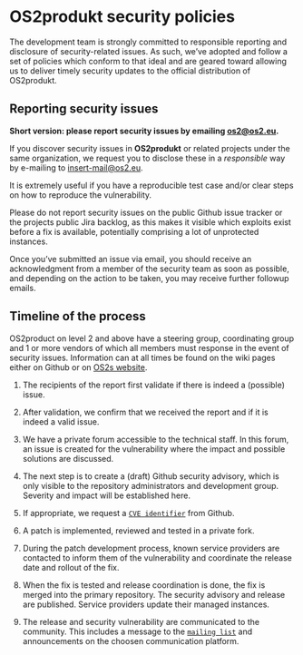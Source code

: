 
# OS2produkt security policies

The development team is strongly committed to responsible reporting and disclosure of security-related issues. As such, we’ve adopted and follow a set of policies which conform to that ideal and are geared toward allowing us to deliver timely security updates to the official distribution of OS2produkt.

## Reporting security issues

**Short version: please report security issues by emailing os2@os2.eu.**

If you discover security issues in **OS2produkt** or related projects under the same
organization, we request you to disclose these in a *responsible* way by e-mailing to
insert-mail@os2.eu.

It is extremely useful if you have a reproducible test case and/or clear steps on how to
reproduce the vulnerability.

Please do not report security issues on the public Github issue tracker or the projects public Jira backlog, as this makes
it visible which exploits exist before a fix is available, potentially comprising a lot
of unprotected instances.

Once you’ve submitted an issue via email, you should receive an acknowledgment from a
member of the security team as soon as possible, and depending on the action to be taken,
you may receive further followup emails.

## Timeline of the process

OS2product on level 2 and above have a steering group, coordinating group and 1 or more vendors of which all members must response in the event of security issues. Information can at all times be found on the wiki pages either on Github or on [OS2s website](https://os2.eu).

1. The recipients of the report first validate if there is indeed a (possible) issue.

2. After validation, we confirm that we received the report and if it is indeed a valid issue.

3. We have a private forum accessible to the technical staff. In this
   forum, an issue is created for the vulnerability where the impact and possible
   solutions are discussed.

4. The next step is to create a (draft) Github security advisory, which is only visible
   to the repository administrators and development group. Severity and impact
   will be established here.

5. If appropriate, we request a [`CVE identifier`](https://cve.mitre.org/cve/identifiers/) from Github.

6. A patch is implemented, reviewed and tested in a private fork.

7. During the patch development process, known service providers are contacted to
   inform them of the vulnerability and coordinate the release date and rollout of the
   fix.

8. When the fix is tested and release coordination is done, the fix is merged into the
   primary repository. The security advisory and release are published. Service providers
   update their managed instances.

9. The release and security vulnerability are communicated to the community. This
   includes a message to the [`mailing list`](https://os2.eu/) and announcements on the choosen communication platform.